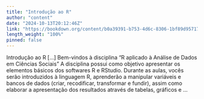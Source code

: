 ```yaml
---
title: "Introdução ao R"
author: "content"
date: "2024-10-13T20:12:46Z"
link: "https://bookdown.org/content/b0a39391-b753-4d6c-8306-1bf89d95717f/"
length_weight: "100%"
pinned: false
---
```


Introdução ao R [...] Bem-vindos à disciplina “R aplicado à Análise de Dados em Ciências Sociais” A disciplina possui como objetivo apresentar os elementos básicos dos softwares R e RStudio. Durante as aulas, vocês serão introduzidos à linguagem R, aprenderão a manipular variáveis e bancos de dados (criar, recodificar, transformar e fundir), assim como elaborar a apresentação dos resultados através de tabelas, gráficos e ...
